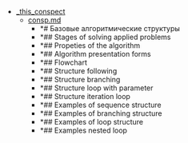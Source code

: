 - <a href = "F:\Node_projects\Node_Way\NBase\_Md\_Index\_TGUniversitet\I_kurs\++Основы_программирования\3. Базовые алгоритмические структуры\_this_conspect\cat._this_conspect\dir._this_conspect.md">_this_conspect</a>
    - <a href = "F:\Node_projects\Node_Way\NBase\_Md\_Index\_TGUniversitet\I_kurs\++Основы_программирования\3. Базовые алгоритмические структуры\_this_conspect\consp.md">consp.md</a>
        - *# Базовые алгоритмические структуры
        - *## Stages of solving applied problems 
        - *## Propeties of the algorithm
        - *## Algorithm presentation forms
        - *## Flowchart
        - *## Structure following
        - *## Structure branching
        - *## Structure loop with parameter
        - *## Structure iteration loop
        - *## Examples of sequence structure
        - *## Examples of branching structure
        - *## Examples of loop structure
        - *## Examples nested loop
